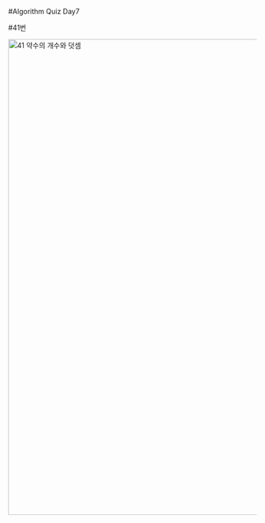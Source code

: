 #Algorithm Quiz Day7

#41번

<img width="965" alt="41  약수의 개수와 덧셈" src="https://user-images.githubusercontent.com/91178712/142361842-6e1ad396-3b47-4a4a-a0f2-66ef0e0e3474.png">
